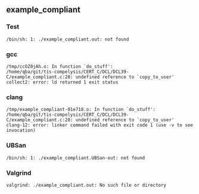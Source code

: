 ## example_compliant
### Test
```
/bin/sh: 1: ./example_compliant.out: not found
```
### gcc
```
/tmp/ccOZ0jAh.o: In function `do_stuff':
/home/qba/git/tis-compelysis/CERT_C/DCL/DCL39-C/example_compliant.c:28: undefined reference to `copy_to_user'
collect2: error: ld returned 1 exit status
```
### clang
```
/tmp/example_compliant-01e718.o: In function `do_stuff':
/home/qba/git/tis-compelysis/CERT_C/DCL/DCL39-C/example_compliant.c:28: undefined reference to `copy_to_user'
clang-12: error: linker command failed with exit code 1 (use -v to see invocation)
```
### UBSan
```
/bin/sh: 1: ./example_compliant.UBSan-out: not found
```
### Valgrind
```
valgrind: ./example_compliant.out: No such file or directory
```
